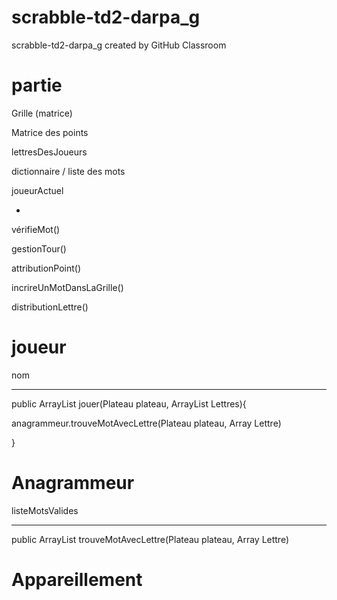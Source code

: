 # scrabble-td2-darpa_g
scrabble-td2-darpa_g created by GitHub Classroom

# partie

Grille (matrice)

Matrice des points

lettresDesJoueurs

dictionnaire / liste des mots

joueurActuel

-

vérifieMot()

gestionTour()

attributionPoint()

incrireUnMotDansLaGrille()

distributionLettre()

# joueur

nom

---
public ArrayList<String> jouer(Plateau plateau, ArrayList<Char> Lettres){
  
  anagrammeur.trouveMotAvecLettre(Plateau plateau, Array<Char> Lettre)
  
  }

# Anagrammeur

listeMotsValides

---

public ArrayList<String> trouveMotAvecLettre(Plateau plateau, Array<Char> Lettre)

# Appareillement


